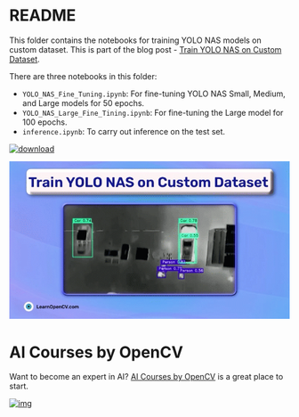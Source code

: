 # README

This folder contains the notebooks for training YOLO NAS models on custom dataset. This is part of the blog post - [Train YOLO NAS on Custom Dataset](https://learnopencv.com/train-yolo-nas-on-custom-dataset/).

There are three notebooks in this folder:

* `YOLO_NAS_Fine_Tuning.ipynb`: For fine-tuning YOLO NAS Small, Medium, and Large models for 50 epochs.
* `YOLO_NAS_Large_Fine_Tining.ipynb`: For fine-tuning the Large model for 100 epochs.
* `inference.ipynb`: To carry out inference on the test set.

[<img src="https://learnopencv.com/wp-content/uploads/2022/07/download-button-e1657285155454.png" alt="download" width="200">](https://www.dropbox.com/scl/fo/okn4ny7ut8ha16g2gyd41/h?dl=1&rlkey=9vs5d8od0kg2663cipms25g00)

![](readme_images/train-yolo-nas-featured-image.gif)



# AI Courses by OpenCV

Want to become an expert in AI? [AI Courses by OpenCV](https://opencv.org/courses/) is a great place to start.

[![img](https://camo.githubusercontent.com/5c10c2db6c1c005a3846ca4e1774a650346ef7e0be436aa7b39e50210d2a80af/68747470733a2f2f6c6561726e6f70656e63762e636f6d2f77702d636f6e74656e742f75706c6f6164732f323032332f30312f41492d436f75727365732d42792d4f70656e43562d4769746875622e706e67)](https://opencv.org/courses/)